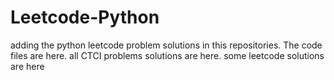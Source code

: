 # Leetcode-Python
adding the python leetcode problem solutions in this repositories. 
The code files are here.
all CTCI problems solutions are here.
some leetcode solutions are here



































































































































































































































































































































































































































































































